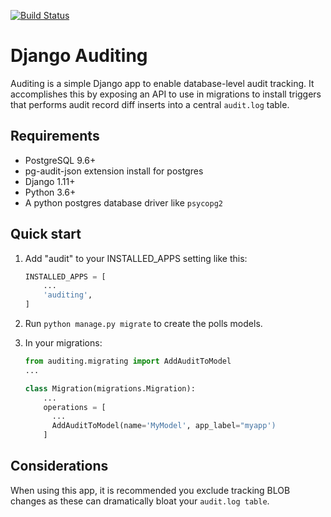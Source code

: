 [![Build Status](https://travis-ci.com/Codebiosys/django-auditing.svg?token=QV3wJRfpprDN5XdYRpuT&branch=master)](https://travis-ci.com/Codebiosys/django-auditing)

# Django Auditing

Auditing is a simple Django app to enable database-level audit tracking. It
accomplishes this by exposing an API to use in migrations to install
triggers that performs audit record diff inserts into a central
`audit.log` table.


## Requirements

* PostgreSQL 9.6+
* pg-audit-json extension install for postgres
* Django 1.11+
* Python 3.6+
* A python postgres database driver like `psycopg2`


## Quick start

1. Add "audit" to your INSTALLED_APPS setting like this:

    ```python
    INSTALLED_APPS = [
        ...
        'auditing',
    ]
    ```

1. Run `python manage.py migrate` to create the polls models.


1. In your migrations:

    ```python
    from auditing.migrating import AddAuditToModel
    ...

    class Migration(migrations.Migration):
        ...
        operations = [
          ...
          AddAuditToModel(name='MyModel', app_label="myapp')
        ]
    ```
    

## Considerations

When using this app, it is recommended you exclude tracking BLOB changes as these
can dramatically bloat your `audit.log table`.

